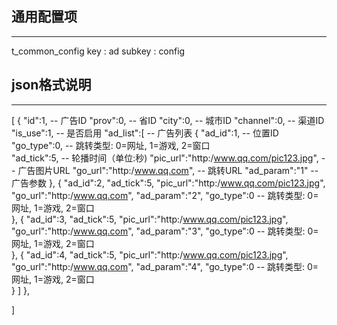## 通用配置项
-----------------------------------------------------------------------------------
t_common_config
key : ad
subkey : config

## json格式说明
-----------------------------------------------------------------------------------
[
    {
        "id":1,             -- 广告ID
        "prov":0,           -- 省ID
        "city":0,           -- 城市ID
        "channel":0,        -- 渠道ID
        "is_use":1,                -- 是否启用
        "ad_list":[         -- 广告列表
            {
                "ad_id":1,                                  -- 位置ID
                "go_type":0,                                -- 跳转类型: 0=网址, 1=游戏, 2=窗口         
                "ad_tick":5,                                -- 轮播时间（单位:秒)
                "pic_url":"http:/www.qq.com/pic123.jpg",    -- 广告图片URL
                "go_url":"http:/www.qq.com",                -- 跳转URL
                "ad_param":"1"                              -- 广告参数
            },
            {
                "ad_id":2,
                "ad_tick":5,
                "pic_url":"http:/www.qq.com/pic123.jpg",
                "go_url":"http:/www.qq.com",
                "ad_param":"2",
                "go_type":0                                -- 跳转类型: 0=网址, 1=游戏, 2=窗口    
            },
            {
                "ad_id":3,
                "ad_tick":5,
                "pic_url":"http:/www.qq.com/pic123.jpg",
                "go_url":"http:/www.qq.com",
                "ad_param":"3",
                "go_type":0                                -- 跳转类型: 0=网址, 1=游戏, 2=窗口    
            },
            {
                "ad_id":4,
                "ad_tick":5,
                "pic_url":"http:/www.qq.com/pic123.jpg",
                "go_url":"http:/www.qq.com",
                "ad_param":"4",
                "go_type":0                                -- 跳转类型: 0=网址, 1=游戏, 2=窗口    
            }
        ]
    },
 
]

